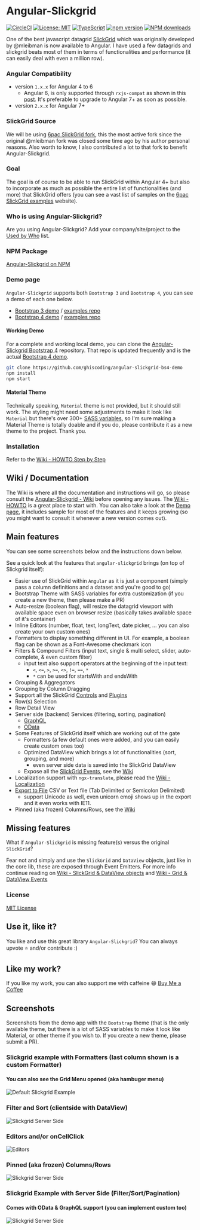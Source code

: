 # Angular-Slickgrid
[![CircleCI](https://circleci.com/gh/ghiscoding/Angular-Slickgrid/tree/master.svg?style=shield)](https://circleci.com/gh/ghiscoding/workflows/Angular-Slickgrid/tree/master)
[![License: MIT](https://img.shields.io/badge/License-MIT-yellow.svg)](https://opensource.org/licenses/MIT)
[![TypeScript](https://img.shields.io/badge/%3C%2F%3E-TypeScript-%230074c1.svg)](http://www.typescriptlang.org/)
[![npm version](https://badge.fury.io/js/angular-slickgrid.svg)](//npmjs.com/package/angular-slickgrid)
[![NPM downloads](https://img.shields.io/npm/dt/angular-slickgrid.svg)](https://npmjs.org/package/angular-slickgrid)

One of the best javascript datagrid [SlickGrid](https://github.com/mleibman/SlickGrid) which was originally developed by @mleibman is now available to Angular. I have used a few datagrids and slickgrid beats most of them in terms of functionalities and performance (it can easily deal with even a million row).

### Angular Compatibility
- version `1.x.x` for Angular 4 to 6 
   - Angular 6, is only supported through `rxjs-compat` as shown in this [post](https://github.com/ghiscoding/Angular-Slickgrid/issues/36#issuecomment-395710915). It's preferable to upgrade to Angular 7+ as soon as possible. 
- version `2.x.x` for Angular 7+

### SlickGrid Source
We will be using [6pac SlickGrid fork](https://github.com/6pac/SlickGrid/), this the most active fork since the original @mleibman fork was closed some time ago by his author personal reasons. Also worth to know, I also contributed a lot to that fork to benefit Angular-Slickgrid.

### Goal
The goal is of course to be able to run SlickGrid within Angular 4+ but also to incorporate as much as possible the entire list of functionalities (and more) that SlickGrid offers (you can see a vast list of samples on the [6pac SlickGrid examples](https://github.com/6pac/SlickGrid/wiki/Examples) website).

### Who is using Angular-Slickgrid?
Are you using Angular-Slickgrid? Add your company/site/project to the [Used by Who](https://github.com/ghiscoding/Angular-Slickgrid/wiki/Used-by-Who%3F) list.

### NPM Package
[Angular-Slickgrid on NPM](https://www.npmjs.com/package/angular-slickgrid)

### Demo page
`Angular-Slickgrid` supports both `Bootstrap 3` and `Bootstrap 4`, you can see a demo of each one below.
- [Bootstrap 3 demo](https://ghiscoding.github.io/Angular-Slickgrid) / [examples repo](https://github.com/ghiscoding/Angular-Slickgrid/tree/master/src/app/examples)
- [Bootstrap 4 demo](https://ghiscoding.github.io/angular-slickgrid-bs4-demo) / [examples repo](https://github.com/ghiscoding/angular-slickgrid-bs4-demo/tree/master/src/app/examples)

#### Working Demo
For a complete and working local demo, you can clone the [Angular-Slickgrid Bootstrap 4](https://github.com/ghiscoding/angular-slickgrid-bs4-demo) repository. That repo is updated frequently and is the actual [Bootstrap 4 demo](https://ghiscoding.github.io/angular-slickgrid-bs4-demo).
```bash
git clone https://github.com/ghiscoding/angular-slickgrid-bs4-demo
npm install
npm start
```

#### Material Theme
Technically speaking, `Material` theme is not provided, but it should still work. 
The styling might need some adjustments to make it look like `Material` but there's over 300+ [SASS variables](https://github.com/ghiscoding/Angular-Slickgrid/blob/master/dist/styles/sass/_variables.scss), 
so I'm sure making a Material Theme is totally doable and if you do, please contribute it as a new theme to the project. Thank you. 

### Installation
Refer to the [Wiki - HOWTO Step by Step](https://github.com/ghiscoding/angular-slickgrid/wiki/HOWTO---Step-by-Step)

## Wiki / Documentation
The Wiki is where all the documentation and instructions will go, so please consult the [Angular-Slickgrid - Wiki](https://github.com/ghiscoding/Angular-Slickgrid/wiki) before opening any issues. The [Wiki - HOWTO](https://github.com/ghiscoding/Angular-Slickgrid/wiki/HOWTO---Step-by-Step) is a great place to start with. You can also take a look at the [Demo page](https://ghiscoding.github.io/Angular-Slickgrid), it includes sample for most of the features and it keeps growing (so you might want to consult it whenever a new version comes out).

## Main features
You can see some screenshots below and the instructions down below.

See a quick look at the features that `angular-slickgrid` brings (on top of Slickgrid itself):
- Easier use of SlickGrid within `Angular` as it is just a component (simply pass a column definitions and a dataset and you're good to go)
- Bootstrap Theme with SASS variables for extra customization (if you create a new theme, then please make a PR)
- Auto-resize (boolean flag), will resize the datagrid viewport with available space even on browser resize (basically takes available space of it's container)
- Inline Editors (number, float, text, longText, date picker, ... you can also create your own custom ones)
- Formatters to display something different in UI. For example, a boolean flag can be shown as a Font-Awesome checkmark icon
- Filters & Compound Filters (input text, single & multi select, slider, auto-complete, & even custom filter)
  - input text also support operators at the beginning of the input text:
    - `<`, `<=`, `>`, `>=`, `<>`, `!=`, `==`, `*`
    - `*` can be used for startsWith and endsWith
- Grouping & Aggregators
- Grouping by Column Dragging
- Support all the SlickGrid [Controls](https://github.com/6pac/SlickGrid/tree/master/controls) and [Plugins](https://github.com/6pac/SlickGrid/tree/master/plugins)
- Row(s) Selection
- Row Detail View
- Server side (backend) Services (filtering, sorting, pagination)
    - [GraphQL](https://github.com/ghiscoding/Angular-Slikgrid/wiki/GraphQL)
    - [OData](https://github.com/ghiscoding/Angular-Slickgrid/wiki/OData)
- Some Features of SlickGrid itself which are working out of the gate
  - Formatters (a few default ones were added, and you can easily create custom ones too)
  - Optimized DataView which brings a lot of functionalities (sort, grouping, and more)
    - even server side data is saved into the SlickGrid DataView
  - Expose all the [SlickGrid Events](https://github.com/6pac/SlickGrid/wiki/Grid-Events), see the [Wiki](https://github.com/ghiscoding/Angular-Slickgrid/wiki/Grid-&-DataView-Events)
- Localization support with `ngx-translate`, please read the [Wiki - Localization](https://github.com/ghiscoding/Angular-Slickgrid/wiki/Localization)
- [Export to File](https://github.com/ghiscoding/Angular-Slickgrid/wiki/Export-to-File) CSV or Text file (Tab Delimited or Semicolon Delimited)
  - support Unicode as well, even unicorn emoji shows up in the export and it even works with IE11.
- Pinned (aka frozen) Columns/Rows, see the [Wiki](https://github.com/ghiscoding/Angular-Slickgrid/wiki/Pinned-(aka-Frozen)-Columns-Rows)

## Missing features
What if `Angular-Slickgrid` is missing feature(s) versus the original `SlickGrid`?

Fear not and simply and use the `SlickGrid` and `DataView` objects, just like in the core lib, these are exposed  through Event Emitters. For more info continue reading on [Wiki - SlickGrid & DataView objects](/ghiscoding/Angular-Slickgrid/wiki/SlickGrid-&-DataView-Objects) and [Wiki - Grid & DataView Events](https://github.com/ghiscoding/Angular-Slickgrid/wiki/Grid-&-DataView-Events)

### License
[MIT License](LICENSE)

## Use it, like it?
You like and use this great library `Angular-Slickgrid`? You can always upvote :star: and/or contribute :)

## Like my work?
If you like my work, you can also support me with caffeine :smile:
[Buy Me a Coffee](https://ko-fi.com/N4N679OT)

## Screenshots

Screenshots from the demo app with the `Bootstrap` theme (that is the only available theme, but there is a lot of SASS variables to make it look like Material, or other theme if you wish to. If you create a new theme, please submit a PR).

### Slickgrid example with Formatters (last column shown is a custom Formatter)

#### You can also see the Grid Menu opened (aka hambuger menu)

![Default Slickgrid Example](/screenshots/formatters.png)

### Filter and Sort (clientside with DataView)

![Slickgrid Server Side](/screenshots/filter_and_sort.png)

### Editors and/or onCellClick

![Editors](/screenshots/editors.png)

### Pinned (aka frozen) Columns/Rows

![Slickgrid Server Side](/screenshots/frozen.png)

### Slickgrid Example with Server Side (Filter/Sort/Pagination)
#### Comes with OData & GraphQL support (you can implement custom too)

![Slickgrid Server Side](/screenshots/pagination.png)
